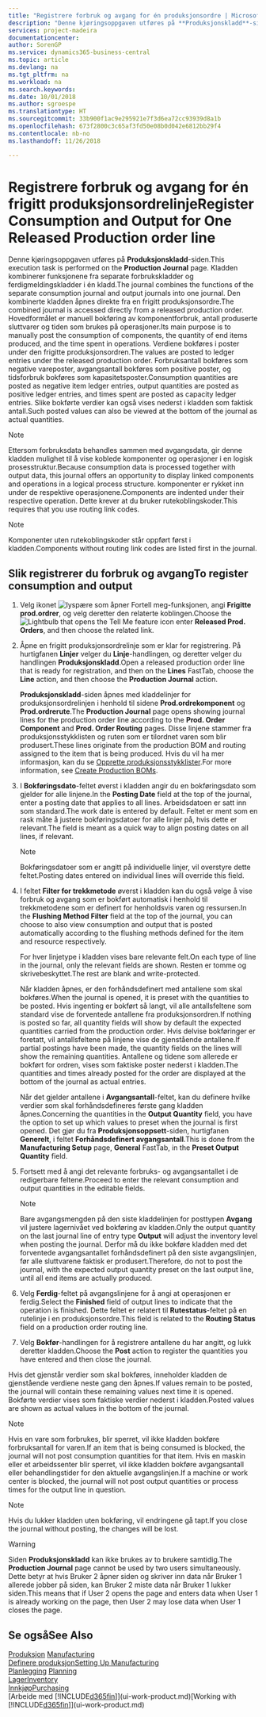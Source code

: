 ```yaml
---
title: "Registrere forbruk og avgang for én produksjonsordre | Microsoft-dokumentasjon"
description: "Denne kjøringsoppgaven utføres på **Produksjonskladd**-siden. Kladden kombinerer funksjonene fra separate forbrukskladder og ferdigmeldingskladder i én kladd. Den kombinerte kladden åpnes direkte fra en frigitt produksjonsordre. Hovedformålet er manuell bokføring av komponentforbruk, antall produserte sluttvarer og tiden som brukes på operasjoner."
services: project-madeira
documentationcenter: 
author: SorenGP
ms.service: dynamics365-business-central
ms.topic: article
ms.devlang: na
ms.tgt_pltfrm: na
ms.workload: na
ms.search.keywords: 
ms.date: 10/01/2018
ms.author: sgroespe
ms.translationtype: HT
ms.sourcegitcommit: 33b900f1ac9e295921e7f3d6ea72cc93939d8a1b
ms.openlocfilehash: 673f2800c3c65af3fd50e08b0d042e6812bb29f4
ms.contentlocale: nb-no
ms.lasthandoff: 11/26/2018

---
```

# <a name="register-consumption-and-output-for-one-released-production-order-line"></a><span data-ttu-id="42237-106">Registrere forbruk og avgang for én frigitt produksjonsordrelinje</span><span class="sxs-lookup"><span data-stu-id="42237-106">Register Consumption and Output for One Released Production order line</span></span>
<span data-ttu-id="42237-107">Denne kjøringsoppgaven utføres på **Produksjonskladd**-siden.</span><span class="sxs-lookup"><span data-stu-id="42237-107">This execution task is performed on the **Production Journal** page.</span></span> <span data-ttu-id="42237-108">Kladden kombinerer funksjonene fra separate forbrukskladder og ferdigmeldingskladder i én kladd.</span><span class="sxs-lookup"><span data-stu-id="42237-108">The journal combines the functions of the separate consumption journal and output journals into one journal.</span></span> <span data-ttu-id="42237-109">Den kombinerte kladden åpnes direkte fra en frigitt produksjonsordre.</span><span class="sxs-lookup"><span data-stu-id="42237-109">The combined journal is accessed directly from a released production order.</span></span> <span data-ttu-id="42237-110">Hovedformålet er manuell bokføring av komponentforbruk, antall produserte sluttvarer og tiden som brukes på operasjoner.</span><span class="sxs-lookup"><span data-stu-id="42237-110">Its main purpose is to manually post the consumption of components, the quantity of end items produced, and the time spent in operations.</span></span> <span data-ttu-id="42237-111">Verdiene bokføres i poster under den frigitte produksjonsordren.</span><span class="sxs-lookup"><span data-stu-id="42237-111">The values are posted to ledger entries under the released production order.</span></span> <span data-ttu-id="42237-112">Forbruksantall bokføres som negative vareposter, avgangsantall bokføres som positive poster, og tidsforbruk bokføres som kapasitetsposter.</span><span class="sxs-lookup"><span data-stu-id="42237-112">Consumption quantities are posted as negative item ledger entries, output quantities are posted as positive ledger entries, and times spent are posted as capacity ledger entries.</span></span> <span data-ttu-id="42237-113">Slike bokførte verdier kan også vises nederst i kladden som faktisk antall.</span><span class="sxs-lookup"><span data-stu-id="42237-113">Such posted values can also be viewed at the bottom of the journal as actual quantities.</span></span>  

> [!NOTE]  
>  <span data-ttu-id="42237-114">Ettersom forbruksdata behandles sammen med avgangsdata, gir denne kladden mulighet til å vise koblede komponenter og operasjoner i en logisk prosesstruktur.</span><span class="sxs-lookup"><span data-stu-id="42237-114">Because consumption data is processed together with output data, this journal offers an opportunity to display linked components and operations in a logical process structure.</span></span> <span data-ttu-id="42237-115">komponenter er rykket inn under de respektive operasjonene.</span><span class="sxs-lookup"><span data-stu-id="42237-115">Components are indented under their respective operation.</span></span> <span data-ttu-id="42237-116">Dette krever at du bruker rutekoblingskoder.</span><span class="sxs-lookup"><span data-stu-id="42237-116">This requires that you use routing link codes.</span></span>  

> [!NOTE]  
>  <span data-ttu-id="42237-117">Komponenter uten rutekoblingskoder står oppført først i kladden.</span><span class="sxs-lookup"><span data-stu-id="42237-117">Components without routing link codes are listed first in the journal.</span></span>  

## <a name="to-register-consumption-and-output"></a><span data-ttu-id="42237-118">Slik registrerer du forbruk og avgang</span><span class="sxs-lookup"><span data-stu-id="42237-118">To register consumption and output</span></span>  
1.  <span data-ttu-id="42237-119">Velg ikonet ![lyspære som åpner Fortell meg-funksjonen](media/ui-search/search_small.png "Fortell hva du vil gjøre"), angi **Frigitte prod.ordrer**, og velg deretter den relaterte koblingen.</span><span class="sxs-lookup"><span data-stu-id="42237-119">Choose the ![Lightbulb that opens the Tell Me feature](media/ui-search/search_small.png "Tell me what you want to do") icon enter **Released Prod. Orders**, and then choose the related link.</span></span>  
2.  <span data-ttu-id="42237-120">Åpne en frigitt produksjonsordrelinje som er klar for registrering. På hurtigfanen **Linjer** velger du **Linje**-handlingen, og deretter velger du handlingen **Produksjonskladd**.</span><span class="sxs-lookup"><span data-stu-id="42237-120">Open a released production order line that is ready for registration, and then on the **Lines** FastTab, choose the **Line** action, and then choose the **Production Journal** action.</span></span>  

    <span data-ttu-id="42237-121">**Produksjonskladd**-siden åpnes med kladdelinjer for produksjonsordrelinjen i henhold til sidene **Prod.ordrekomponent** og **Prod.ordrerute**.</span><span class="sxs-lookup"><span data-stu-id="42237-121">The **Production Journal** page opens showing journal lines for the production order line according to the **Prod. Order Component** and **Prod. Order Routing** pages.</span></span> <span data-ttu-id="42237-122">Disse linjene stammer fra produksjonsstykklisten og ruten som er tilordnet varen som blir produsert.</span><span class="sxs-lookup"><span data-stu-id="42237-122">These lines originate from the production BOM and routing assigned to the item that is being produced.</span></span> <span data-ttu-id="42237-123">Hvis du vil ha mer informasjon, kan du se [Opprette produksjonsstykklister](production-how-to-create-routings.md).</span><span class="sxs-lookup"><span data-stu-id="42237-123">For more information, see [Create Production BOMs](production-how-to-create-routings.md).</span></span>  

3.  <span data-ttu-id="42237-124">I **Bokføringsdato**-feltet øverst i kladden angir du en bokføringsdato som gjelder for alle linjene.</span><span class="sxs-lookup"><span data-stu-id="42237-124">In the **Posting Date** field at the top of the journal, enter a posting date that applies to all lines.</span></span> <span data-ttu-id="42237-125">Arbeidsdatoen er satt inn som standard.</span><span class="sxs-lookup"><span data-stu-id="42237-125">The work date is entered by default.</span></span> <span data-ttu-id="42237-126">Feltet er ment som en rask måte å justere bokføringsdatoer for alle linjer på, hvis dette er relevant.</span><span class="sxs-lookup"><span data-stu-id="42237-126">The field is meant as a quick way to align posting dates on all lines, if relevant.</span></span>  

    > [!NOTE]  
    >  <span data-ttu-id="42237-127">Bokføringsdatoer som er angitt på individuelle linjer, vil overstyre dette feltet.</span><span class="sxs-lookup"><span data-stu-id="42237-127">Posting dates entered on individual lines will override this field.</span></span>  

4.  <span data-ttu-id="42237-128">I feltet **Filter for trekkmetode** øverst i kladden kan du også velge å vise forbruk og avgang som er bokført automatisk i henhold til trekkmetodene som er definert for henholdsvis varen og ressursen.</span><span class="sxs-lookup"><span data-stu-id="42237-128">In the **Flushing Method Filter** field at the top of the journal, you can choose to also view consumption and output that is posted automatically according to the flushing methods defined for the item and resource respectively.</span></span>  

    <span data-ttu-id="42237-129">For hver linjetype i kladden vises bare relevante felt.</span><span class="sxs-lookup"><span data-stu-id="42237-129">On each type of line in the journal, only the relevant fields are shown.</span></span> <span data-ttu-id="42237-130">Resten er tomme og skrivebeskyttet.</span><span class="sxs-lookup"><span data-stu-id="42237-130">The rest are blank and write-protected.</span></span>  

    <span data-ttu-id="42237-131">Når kladden åpnes, er den forhåndsdefinert med antallene som skal bokføres.</span><span class="sxs-lookup"><span data-stu-id="42237-131">When the journal is opened, it is preset with the quantities to be posted.</span></span> <span data-ttu-id="42237-132">Hvis ingenting er bokført så langt, vil alle antallsfeltene som standard vise de forventede antallene fra produksjonsordren.</span><span class="sxs-lookup"><span data-stu-id="42237-132">If nothing is posted so far, all quantity fields will show by default the expected quantities carried from the production order.</span></span> <span data-ttu-id="42237-133">Hvis delvise bokføringer er foretatt, vil antallsfeltene på linjene vise de gjenstående antallene.</span><span class="sxs-lookup"><span data-stu-id="42237-133">If partial postings have been made, the quantity fields on the lines will show the remaining quantities.</span></span> <span data-ttu-id="42237-134">Antallene og tidene som allerede er bokført for ordren, vises som faktiske poster nederst i kladden.</span><span class="sxs-lookup"><span data-stu-id="42237-134">The quantities and times already posted for the order are displayed at the bottom of the journal as actual entries.</span></span>  

    <span data-ttu-id="42237-135">Når det gjelder antallene i **Avgangsantall**-feltet, kan du definere hvilke verdier som skal forhåndsdefineres første gang kladden åpnes.</span><span class="sxs-lookup"><span data-stu-id="42237-135">Concerning the quantities in the **Output Quantity** field, you have the option to set up which values to preset when the journal is first opened.</span></span> <span data-ttu-id="42237-136">Det gjør du fra **Produksjonsoppsett**-siden, hurtigfanen **Generelt**, i feltet **Forhåndsdefinert avgangsantall**.</span><span class="sxs-lookup"><span data-stu-id="42237-136">This is done from the **Manufacturing Setup** page, **General** FastTab, in the **Preset Output Quantity** field.</span></span>

5.  <span data-ttu-id="42237-137">Fortsett med å angi det relevante forbruks- og avgangsantallet i de redigerbare feltene.</span><span class="sxs-lookup"><span data-stu-id="42237-137">Proceed to enter the relevant consumption and output quantities in the editable fields.</span></span>  

    > [!NOTE]  
    >  <span data-ttu-id="42237-138">Bare avgangsmengden på den siste kladdelinjen for posttypen **Avgang** vil justere lagernivået ved bokføring av kladden.</span><span class="sxs-lookup"><span data-stu-id="42237-138">Only the output quantity on the last journal line of entry type **Output** will adjust the inventory level when posting the journal.</span></span> <span data-ttu-id="42237-139">Derfor må du ikke bokføre kladden med det forventede avgangsantallet forhåndsdefinert på den siste avgangslinjen, før alle sluttvarene faktisk er produsert.</span><span class="sxs-lookup"><span data-stu-id="42237-139">Therefore, do not to post the journal, with the expected output quantity preset on the last output line, until all end items are actually produced.</span></span>  

6.  <span data-ttu-id="42237-140">Velg **Ferdig**-feltet på avgangslinjene for å angi at operasjonen er ferdig.</span><span class="sxs-lookup"><span data-stu-id="42237-140">Select the **Finished** field of output lines to indicate that the operation is finished.</span></span> <span data-ttu-id="42237-141">Dette feltet er relatert til **Rutestatus**-feltet på en rutelinje i en produksjonsordre.</span><span class="sxs-lookup"><span data-stu-id="42237-141">This field is related to the **Routing Status** field on a production order routing line.</span></span>  
7.  <span data-ttu-id="42237-142">Velg **Bokfør**-handlingen for å registrere antallene du har angitt, og lukk deretter kladden.</span><span class="sxs-lookup"><span data-stu-id="42237-142">Choose the **Post** action to register the quantities you have entered and then close the journal.</span></span>  

<span data-ttu-id="42237-143">Hvis det gjenstår verdier som skal bokføres, inneholder kladden de gjenstående verdiene neste gang den åpnes.</span><span class="sxs-lookup"><span data-stu-id="42237-143">If values remain to be posted, the journal will contain these remaining values next time it is opened.</span></span> <span data-ttu-id="42237-144">Bokførte verdier vises som faktiske verdier nederst i kladden.</span><span class="sxs-lookup"><span data-stu-id="42237-144">Posted values are shown as actual values in the bottom of the journal.</span></span>  

> [!NOTE]  
>  <span data-ttu-id="42237-145"> Hvis en vare som forbrukes, blir sperret, vil ikke kladden bokføre forbruksantall for varen.</span><span class="sxs-lookup"><span data-stu-id="42237-145">If an item that is being consumed is blocked, the journal will not post consumption quantities for that item.</span></span> <span data-ttu-id="42237-146">Hvis en maskin eller et arbeidssenter blir sperret, vil ikke kladden bokføre avgangsantall eller behandlingstider for den aktuelle avgangslinjen.</span><span class="sxs-lookup"><span data-stu-id="42237-146">If a machine or work center is blocked, the journal will not post output quantities or process times for the output line in question.</span></span>  

> [!NOTE]  
>  <span data-ttu-id="42237-147">Hvis du lukker kladden uten bokføring, vil endringene gå tapt.</span><span class="sxs-lookup"><span data-stu-id="42237-147">If you close the journal without posting, the changes will be lost.</span></span>  

> [!WARNING]  
>  <span data-ttu-id="42237-148">Siden **Produksjonskladd** kan ikke brukes av to brukere samtidig.</span><span class="sxs-lookup"><span data-stu-id="42237-148">The **Production Journal** page cannot be used by two users simultaneously.</span></span> <span data-ttu-id="42237-149">Dette betyr at hvis Bruker 2 åpner siden og skriver inn data når Bruker 1 allerede jobber på siden, kan Bruker 2 miste data når Bruker 1 lukker siden.</span><span class="sxs-lookup"><span data-stu-id="42237-149">This means that if User 2 opens the page and enters data when User 1 is already working on the page, then User 2 may lose data when User 1 closes the page.</span></span>  

## <a name="see-also"></a><span data-ttu-id="42237-150">Se også</span><span class="sxs-lookup"><span data-stu-id="42237-150">See Also</span></span>  
<span data-ttu-id="42237-151">[Produksjon](production-manage-manufacturing.md)  </span><span class="sxs-lookup"><span data-stu-id="42237-151">[Manufacturing](production-manage-manufacturing.md)  </span></span>  
[<span data-ttu-id="42237-152">Definere produksjon</span><span class="sxs-lookup"><span data-stu-id="42237-152">Setting Up Manufacturing</span></span>](production-configure-production-processes.md)  
<span data-ttu-id="42237-153">[Planlegging](production-planning.md)    </span><span class="sxs-lookup"><span data-stu-id="42237-153">[Planning](production-planning.md)    </span></span>  
[<span data-ttu-id="42237-154">Lager</span><span class="sxs-lookup"><span data-stu-id="42237-154">Inventory</span></span>](inventory-manage-inventory.md)  
[<span data-ttu-id="42237-155">Innkjøp</span><span class="sxs-lookup"><span data-stu-id="42237-155">Purchasing</span></span>](purchasing-manage-purchasing.md)  
<span data-ttu-id="42237-156">[Arbeide med [!INCLUDE[d365fin](includes/d365fin_md.md)]](ui-work-product.md)</span><span class="sxs-lookup"><span data-stu-id="42237-156">[Working with [!INCLUDE[d365fin](includes/d365fin_md.md)]](ui-work-product.md)</span></span>

